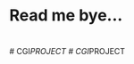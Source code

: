 # Read me bye...
#
#
#
#
#
#
#
#
#
#
#
# 
#   C G I _ P R O J E C T  
 #   C G I _ P R O J E C T  
 